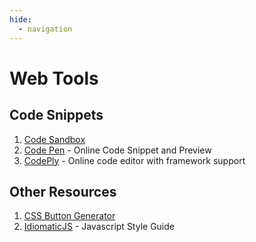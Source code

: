 ```yaml
---
hide:
  - navigation
---
```

# Web Tools
## Code Snippets
1. [Code Sandbox](https://codesandbox.io/)
2. [Code Pen](https://codepen.io/) - Online Code Snippet and Preview
3. [CodePly](https://www.codeply.com/) - Online code editor with framework support

## Other Resources
1. [CSS Button Generator](https://css3buttongenerator.com/)
2. [IdiomaticJS](https://github.com/rwaldron/idiomatic.js/) - Javascript Style Guide